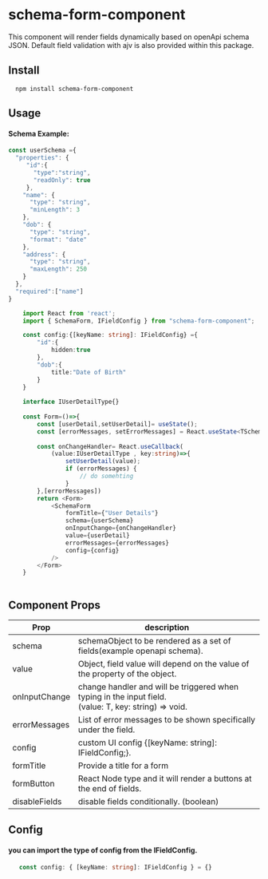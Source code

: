 # schema-form-component

This component will render fields dynamically based on openApi schema JSON.
Default field validation with ajv is also provided within this package.


## Install
```
  npm install schema-form-component
```

## Usage
#### Schema Example:

```ts
const userSchema ={
  "properties": {
     "id":{
       "type":"string",
       "readOnly": true
     },
    "name": {
      "type": "string", 
      "minLength": 3
    },
    "dob": {
      "type": "string",
      "format": "date"
    },
    "address": {
      "type": "string",
      "maxLength": 250
    }
  },
  "required":["name"]
} 
```
```typescript jsx
    import React from 'react';
    import { SchemaForm, IFieldConfig } from "schema-form-component";

    const config:{[keyName: string]: IFieldConfig} ={
        "id":{
            hidden:true
        },
        "dob":{
            title:"Date of Birth"
        }
    }
    
    interface IUserDetailType{}
    
    const Form=()=>{
        const [userDetail,setUserDetail]= useState();
        const [errorMessages, setErrorMessages] = React.useState<TSchemaFormErrors>();
        
        const onChangeHandler= React.useCallback(
            (value:IUserDetailType , key:string)=>{
                setUserDetail(value);
                if (errorMessages) {
                    // do somehting
                }
        },[errorMessages])
        return <Form>
            <SchemaForm
                formTitle={"User Details"}
                schema={userSchema}
                onInputChange={onChangeHandler}
                value={userDetail}
                errorMessages={errorMessages}
                config={config}
            />
        </Form>
    }
    
```
## Component Props
Prop | description                                                                                                |
--- |------------------------------------------------------------------------------------------------------------|
schema | schemaObject to be rendered as a set of fields(example openapi schema).                                    |
value | Object, field value will depend on the value of the property of the object.                                |
onInputChange | change handler and will be triggered when typing in the input field.<br/> (value: T, key: string) => void. |
errorMessages | List of error messages to be shown specifically under the field.                                           |
config | custom UI config {[keyName: string]: IFieldConfig;}.                                                       |
formTitle | Provide a title for a form                                                                                 |
formButton | React Node type and it will render a buttons at the end of fields.                                         |
disableFields  | disable fields conditionally. (boolean)                                                                    |
## Config
#### you can import the type of config from the IFieldConfig.
```ts
   const config: { [keyName: string]: IFieldConfig } = {}
```